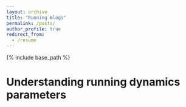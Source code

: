 ```yaml
---
layout: archive
title: "Running Blogs"
permalink: /posts/
author_profile: true
redirect_from:
  - /resume
---
```


{% include base_path %}

**Understanding running dynamics parameters**
======

